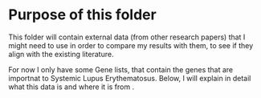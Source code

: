 # Purpose of this folder

This folder will contain external data (from other research papers) that I might need to use in order to compare my results with them, to see if they align with the existing literature. 

For now I only have some Gene lists, that contain the genes that are importnat to Systemic Lupus Erythematosus. 
Below, I will explain in detail what this data is and where it is from .
